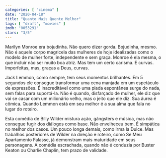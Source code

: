 ```yaml
---
categories: [ "cinema" ]
date: "2020-04-18"
title: "Quanto Mais Quente Melhor"
tags: [ "draft", "movies" ]
imdb: "0053291"
stars: "3/5"
---
```

Marilyn Monroe era bojudinha. Não quero dizer gorda. Bojudinha, mesmo. Não é aquele corpo magricela das mulheres de hoje idealizadas como o modelo de mulher forte, independente e sem graça. Monroe é ela mesma, o que incluir não ser muito boa atriz. Mas tem um certo carisma. E curvas. Imperfeitas, mas, graças a Deus, curvas.

Jack Lemmon, como sempre, tem seus momentos brilhantes. Em 5 segundos ele consegue transformar uma cena manjada em um espetáculo de expressões. É inacreditável como uma piada espontânea surge do nada, sem falas para suportá-la. Não é quando, disfarçado de mulher, ele diz que vai se casar com um milionário velho, mas o jeito que ele diz. Sua áurea é cômica. Quando Lemmon está em seu melhor é a sua alma que fala no lugar do roteiro.

Esta comédia de Billy Wilder mistura ação, gângsters e música, mas não consegue fugir dos diálogos como base. Não envelheceu bem. É simpática no melhor dos casos. Um pouco longa demais, como Irma la Dulce. Mas trabalhos posteriores de Wilder na direção e roteiro, como Se Meu Apartamento Falasse, já demonstram mais maturidade em seus personagens. A comédia escrachada, quando não é conduzia por Buster Keaton ou Charlie Chaplin, tem prazo de validade.
